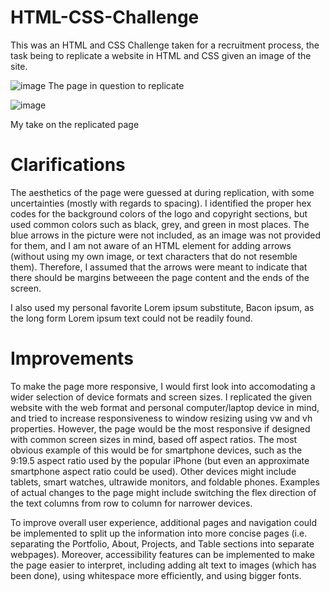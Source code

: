 # HTML-CSS-Challenge
This was an HTML and CSS Challenge taken for a recruitment process, the task being to replicate a website in HTML and CSS given an image of the site. 

![image](https://github.com/WilliamLongKing/HTML-CSS-Challenge/assets/26048106/de4f4cef-b17d-41f1-a4c1-d2f19fd9b145)
The page in question to replicate

![image](https://github.com/WilliamLongKing/HTML-CSS-Challenge/assets/26048106/a54cab2f-fa2b-4e78-89a1-34810e638041)

My take on the replicated page

# Clarifications
The aesthetics of the page were guessed at during replication, with some uncertainties (mostly with regards to spacing). I identified the proper hex codes for the background colors of the logo and copyright sections, but used common colors such as black, grey, and green in most places. The blue arrows in the picture were not included, as an image was not provided for them, and I am not aware of an HTML element for adding arrows (without using my own image, or text characters that do not resemble them). Therefore, I assumed that the arrows were meant to indicate that there should be margins betweeen the page content and the ends of the screen. 

I also used my personal favorite Lorem ipsum substitute, Bacon ipsum, as the long form Lorem ipsum text could not be readily found. 

# Improvements
To make the page more responsive, I would first look into accomodating a wider selection of device formats and screen sizes. I replicated the given website with the web format and personal computer/laptop device in mind, and tried to increase responsiveness to window resizing using vw and vh properties. However, the page would be the most responsive if designed with common screen sizes in mind, based off aspect ratios. The most obvious example of this would be for smartphone devices, such as the 9:19.5 aspect ratio used by the popular iPhone (but even an approximate smartphone aspect ratio could be used). Other devices might include tablets, smart watches, ultrawide monitors, and foldable phones. Examples of actual changes to the page might include switching the flex direction of the text columns from row to column for narrower devices. 

To improve overall user experience, additional pages and navigation could be implemented to split up the information into more concise pages (i.e. separating the Portfolio, About, Projects, and Table sections into separate webpages). Moreover, accessibility features can be implemented to make the page easier to interpret, including adding alt text to images (which has been done), using whitespace more efficiently, and using bigger fonts.
